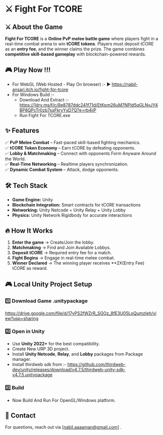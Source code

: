 
# ⚔️ Fight For TCORE  

## ⚔️ About the Game  
**Fight For TCORE** is a **Online PvP melee battle game** where players fight in a real-time combat arena to win **tCORE tokens**. Players must deposit tCORE as an **entry fee**, and the winner claims the prize. The game combines **competitive skill-based gameplay** with blockchain-powered rewards.  

## 🎮 Play Now !!!
- For WebGL (Web Hosted - Play On browser) :- ▶️ https://nabil-ansari.itch.io/fight-for-tcore  
- For Windows Build :-
    -  Download And Extract :- https://1drv.ms/f/c/8e8787ddc241f71d/EtKpm26uM7NPld5qGLNyJY4BP8QPcTr0zb7ssFkrvYxD7Q?e=rb4iiP
    - Run Fight For TCORE.exe

## ✨ Features  
✅ **PvP Melee Combat** – Fast-paced skill-based fighting mechanics.  
✅ **tCORE Token Economy** – Earn tCORE by defeating opponents.  
✅ **Lobby & Matchmaking** – Connect with opponents Form Anyware Around the World.  
✅ **Real-Time Networking** – Realtime players synchronization.  
✅ **Dynamic Combat System** – Attack, dodge opponents.  

## 🛠️ Tech Stack  
- **Game Engine:** Unity  
- **Blockchain Integration:** Smart contracts for tCORE transactions  
- **Networking:** Unity Netcode + Unity Relay + Unity Lobby  
- **Physics:** Unity Network Rigidbody for accurate interactions  

## 🔥 How It Works  
1. **Enter the game** → Create/Join the lobby.  
2. **Matchmaking** → Find and Join Available Lobbys. 
3. **Deposit tCORE** → Required entry fee for a match.  
4. **Fight Begins** → Engage in real-time melee combat.  
5. **Winner Declared** → The winning player receives **2X(Entry Fee) tCORE as reward.    

## 🎮 Local Unity Project Setup  

### 1️⃣ Download Game .unitypackage   

https://drive.google.com/file/d/17yPS2fWZrR_SGOz_8fE3U05LoQumzIeh/view?usp=sharing


### 2️⃣ Open in Unity  
- Use **Unity 2022+** for the best compatibility.
- Create New URP 3D project.  
- Install **Unity Netcode**, **Relay**, and **Lobby** packages from Package manager.
- Install thirdweb sdk from :- https://github.com/thirdweb-dev/unity/releases/download/v4.7.5/thirdweb-unity-sdk-v4.7.5.unitypackage   

### 3️⃣ Build  
- Now Build And Run For OpenGL/Windows platform.  



## 📩 Contact  
For questions, reach out via [nabil.aaaaman@gmail.com] .  

